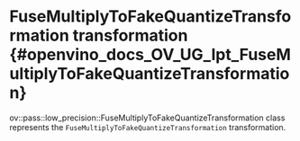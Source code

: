 # FuseMultiplyToFakeQuantizeTransformation transformation {#openvino_docs_OV_UG_lpt_FuseMultiplyToFakeQuantizeTransformation}

ov::pass::low_precision::FuseMultiplyToFakeQuantizeTransformation class represents the `FuseMultiplyToFakeQuantizeTransformation` transformation.
